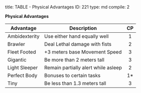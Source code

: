 title:          TABLE - Physical Advantages
ID:             221
type:           md
compile:        2


**Physical Advantages**

| Advantage	| Description			| CP	|
| ------------------- | ------------------------------------------ |:-------:|
| Ambidexterity	| Use either hand equally well		| 1	|
| Brawler		| Deal Lethal damage with fists		| 2	|
| Fleet Footed	| +3 meters base Movement Speed		| 3	|
| Gigantic		| Be more than 2 meters tall		| 3	|
| Light Sleeper	| Remain partially alert while asleep	| 2	|
| Perfect Body	| Bonuses to certain tasks		| 1*	|
| Tiny		| Be less than 1.3 meters tall		| 3	|